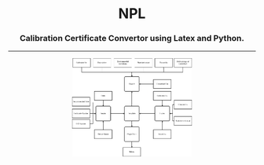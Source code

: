 <h1 align="center">NPL</h1>
<h3 align="center">Calibration Certificate Convertor using Latex and Python.</h3><hr>
<div align="center">
  <img height="200" src="Concept Diagram.png"/>
</div>
